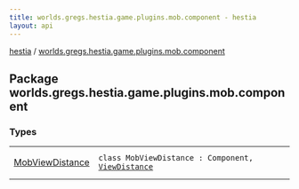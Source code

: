 ```yaml
---
title: worlds.gregs.hestia.game.plugins.mob.component - hestia
layout: api
---
```


<div class='api-docs-breadcrumbs'><a href="../index.html">hestia</a> / <a href="./index.html">worlds.gregs.hestia.game.plugins.mob.component</a></div>

## Package worlds.gregs.hestia.game.plugins.mob.component

### Types

<table class="api-docs-table">
<tbody>
<tr>
<td markdown="1">

<a href="-mob-view-distance/index.html">MobViewDistance</a>


</td>
<td markdown="1">
<div class="signature"><code><span class="keyword">class </span><span class="identifier">MobViewDistance</span>&nbsp;<span class="symbol">:</span>&nbsp;<span class="identifier">Component</span><span class="symbol">, </span><a href="../worlds.gregs.hestia.game.plugins.core.components.map/-view-distance/index.html"><span class="identifier">ViewDistance</span></a></code></div>

</td>
</tr>
</tbody>
</table>
